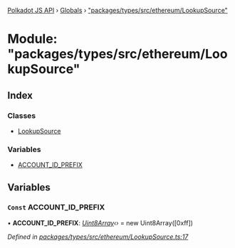[Polkadot JS API](../README.md) › [Globals](../globals.md) › ["packages/types/src/ethereum/LookupSource"](_packages_types_src_ethereum_lookupsource_.md)

# Module: "packages/types/src/ethereum/LookupSource"

## Index

### Classes

* [LookupSource](../classes/_packages_types_src_ethereum_lookupsource_.lookupsource.md)

### Variables

* [ACCOUNT_ID_PREFIX](_packages_types_src_ethereum_lookupsource_.md#const-account_id_prefix)

## Variables

### `Const` ACCOUNT_ID_PREFIX

• **ACCOUNT_ID_PREFIX**: *[Uint8Array](../classes/_packages_types_src_codec_raw_.raw.md#static-uint8array)‹›* = new Uint8Array([0xff])

*Defined in [packages/types/src/ethereum/LookupSource.ts:17](https://github.com/polkadot-js/api/blob/430beb9f25/packages/types/src/ethereum/LookupSource.ts#L17)*
